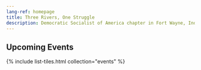 ```yaml
---
lang-ref: homepage
title: Three Rivers, One Struggle
description: Democratic Socialist of America chapter in Fort Wayne, Indiana and surrounding areas.
---
```


## Upcoming Events

{% include list-tiles.html collection="events" %}
